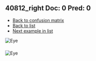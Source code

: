 ## 40812_right Doc: 0 Pred: 0
- [Back to confusion matrix](https://github.com/juliandewit/kaggle_retinopathy/blob/master/matrix.md)
- [Back to list](https://github.com/juliandewit/kaggle_retinopathy/blob/master/lists/00/list.md)
- [Next example in list](https://github.com/juliandewit/kaggle_retinopathy/blob/master/lists/00/40/40814_left.md)

![Eye](https://retinopaty.blob.core.windows.net/size1024/40812_right_0.jpeg)

### 

![Eye]()
